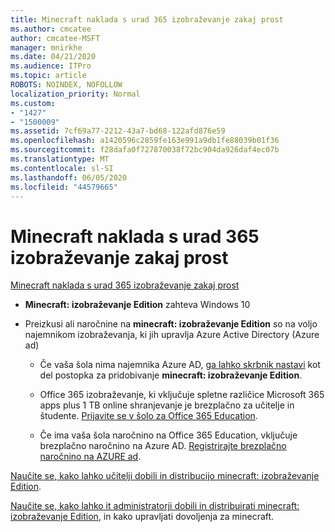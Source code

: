 ```yaml
---
title: Minecraft naklada s urad 365 izobraževanje zakaj prost
ms.author: cmcatee
author: cmcatee-MSFT
manager: mnirkhe
ms.date: 04/21/2020
ms.audience: ITPro
ms.topic: article
ROBOTS: NOINDEX, NOFOLLOW
localization_priority: Normal
ms.custom:
- "1427"
- "1500009"
ms.assetid: 7cf69a77-2212-43a7-bd68-122afd876e59
ms.openlocfilehash: a1420596c2859fe163e991a9db1fe88039b01f36
ms.sourcegitcommit: f28dafa0f727870038f72bc904da926daf4ec07b
ms.translationtype: MT
ms.contentlocale: sl-SI
ms.lasthandoff: 06/05/2020
ms.locfileid: "44579665"
---
```

# <a name="minecraft-edition-with-office-365-education-for-free"></a>Minecraft naklada s urad 365 izobraževanje zakaj prost

[Minecraft naklada s urad 365 izobraževanje zakaj prost](https://docs.microsoft.com/education/windows/get-minecraft-for-education)
  
- **Minecraft: izobraževanje Edition** zahteva Windows 10

- Preizkusi ali naročnine na **minecraft: izobraževanje Edition** so na voljo najemnikom izobraževanja, ki jih upravlja Azure Active Directory (Azure ad)

  - Če vaša šola nima najemnika Azure AD, [ga lahko skrbnik nastavi](https://docs.microsoft.com/education/windows/school-get-minecraft) kot del postopka za pridobivanje **minecraft: izobraževanje Edition**.

  - Office 365 izobraževanje, ki vključuje spletne različice Microsoft 365 apps plus 1 TB online shranjevanje je brezplačno za učitelje in študente. [Prijavite se v šolo za Office 365 Education](https://products.office.com/academic/office-365-education-plan).

  - Če ima vaša šola naročnino na Office 365 Education, vključuje brezplačno naročnino na Azure AD. [Registrirajte brezplačno naročnino na AZURE ad](https://msdn.microsoft.com/library/windows/hardware/mt703369%28v=vs.85%29.aspx).

[Naučite se, kako lahko učitelji dobili in distribucijo minecraft: izobraževanje Edition](https://docs.microsoft.com/education/windows/teacher-get-minecraft).
  
[Naučite se, kako lahko it administratorji dobili in distribuirati minecraft: izobraževanje Edition](https://docs.microsoft.com/education/windows/school-get-minecraft), in kako upravljati dovoljenja za minecraft.